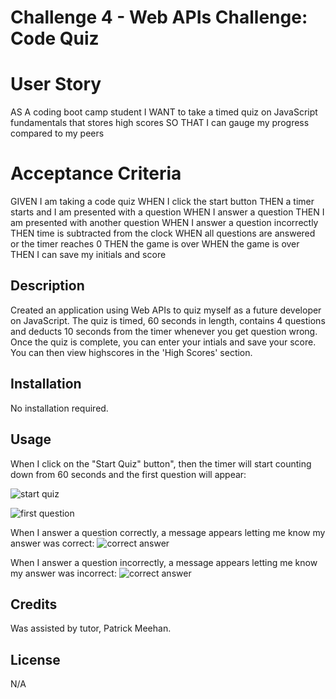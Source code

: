 # Challenge 4 - Web APIs Challenge: Code Quiz

# User Story

AS A coding boot camp student
I WANT to take a timed quiz on JavaScript fundamentals that stores high scores
SO THAT I can gauge my progress compared to my peers

# Acceptance Criteria

GIVEN I am taking a code quiz
WHEN I click the start button
THEN a timer starts and I am presented with a question
WHEN I answer a question
THEN I am presented with another question
WHEN I answer a question incorrectly
THEN time is subtracted from the clock
WHEN all questions are answered or the timer reaches 0
THEN the game is over
WHEN the game is over
THEN I can save my initials and score

## Description

Created an application using Web APIs to quiz myself as a future developer on JavaScript. The quiz is timed, 60 seconds in length, contains 4 questions and deducts 10 seconds from the timer whenever you get  question wrong. Once the quiz is complete, you can enter your intials and save your score. You can then view highscores in the 'High Scores' section. 


## Installation

No installation required. 

## Usage

When I click on the "Start Quiz" button", then the timer will start counting down from 60 seconds and the first question will appear: 

![start quiz](file:///Users/nastacias/Desktop/bootcamp/Challenge-4/Screenshot%202023-03-01%20at%2010.47.18%20PM.png)

![first question](file:///Users/nastacias/Desktop/bootcamp/Challenge-4/Screenshot%202023-03-01%20at%2010.47.35%20PM.png)


When I answer a question correctly, a message appears letting me know my answer was correct: ![correct answer](file:///Users/nastacias/Desktop/bootcamp/Challenge-4/Screenshot%202023-03-01%20at%2010.47.54%20PM.png)

When I answer a question incorrectly, a message appears letting me know my answer was incorrect: ![correct answer](file:///Users/nastacias/Desktop/bootcamp/Challenge-4/Screenshot%202023-03-01%20at%2010.48.07%20PM.png)


## Credits

Was assisted by tutor, Patrick Meehan. 

## License

N/A
